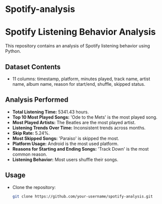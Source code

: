 # Spotify-analysis     
# Spotify Listening Behavior Analysis

This repository contains an analysis of Spotify listening behavior using Python.

## **Dataset Contents**
- 11 columns: timestamp, platform, minutes played, track name, artist name, album name, reason for start/end, shuffle, skipped status.

## **Analysis Performed**
- **Total Listening Time:** 5341.43 hours.
- **Top 10 Most Played Songs:** 'Ode to the Mets' is the most played song.
- **Most Played Artists:** The Beatles are the most played artist.
- **Listening Trends Over Time:** Inconsistent trends across months.
- **Skip Rate:** 5.24%.
- **Most Skipped Songs:** 'Paraiso' is skipped the most.
- **Platform Usage:** Android is the most used platform.
- **Reasons for Starting and Ending Songs:** 'Track Down' is the most common reason.
- **Listening Behavior:** Most users shuffle their songs.

## **Usage**
- Clone the repository:
  ```sh
  git clone https://github.com/your-username/spotify-analysis.git
  ```
